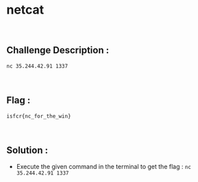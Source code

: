 # netcat

<br>

## Challenge Description :
`nc 35.244.42.91 1337`

<br>

## Flag :
`isfcr{nc_for_the_win}`

<br>

## Solution :

- Execute the given command in the terminal to get the flag : `nc 35.244.42.91 1337`
